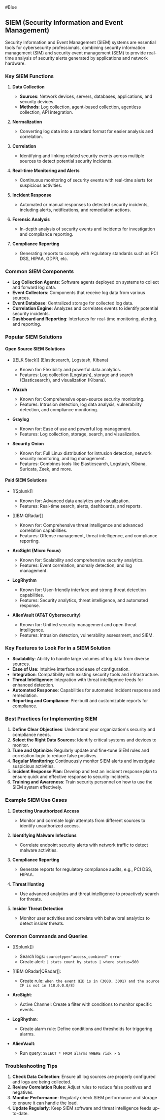 #Blue 
## SIEM (Security Information and Event Management)

Security Information and Event Management (SIEM) systems are essential tools for cybersecurity professionals, combining security information management (SIM) and security event management (SEM) to provide real-time analysis of security alerts generated by applications and network hardware.

### Key SIEM Functions

1. **Data Collection**
   - **Sources**: Network devices, servers, databases, applications, and security devices.
   - **Methods**: Log collection, agent-based collection, agentless collection, API integration.

2. **Normalization**
   - Converting log data into a standard format for easier analysis and correlation.

3. **Correlation**
   - Identifying and linking related security events across multiple sources to detect potential security incidents.

4. **Real-time Monitoring and Alerts**
   - Continuous monitoring of security events with real-time alerts for suspicious activities.

5. **Incident Response**
   - Automated or manual responses to detected security incidents, including alerts, notifications, and remediation actions.

6. **Forensic Analysis**
   - In-depth analysis of security events and incidents for investigation and compliance reporting.

7. **Compliance Reporting**
   - Generating reports to comply with regulatory standards such as PCI DSS, HIPAA, GDPR, etc.

### Common SIEM Components

- **Log Collection Agents**: Software agents deployed on systems to collect and forward log data.
- **Event Collectors**: Components that receive log data from various sources.
- **Event Database**: Centralized storage for collected log data.
- **Correlation Engine**: Analyzes and correlates events to identify potential security incidents.
- **Dashboard and Reporting**: Interfaces for real-time monitoring, alerting, and reporting.

### Popular SIEM Solutions

#### Open Source SIEM Solutions

- [[ELK Stack]] (Elasticsearch, Logstash, Kibana)
  - Known for: Flexibility and powerful data analytics.
  - Features: Log collection (Logstash), storage and search (Elasticsearch), and visualization (Kibana).

- **Wazuh**
  - Known for: Comprehensive open-source security monitoring.
  - Features: Intrusion detection, log data analysis, vulnerability detection, and compliance monitoring.

- **Graylog**
  - Known for: Ease of use and powerful log management.
  - Features: Log collection, storage, search, and visualization.

- **Security Onion**
  - Known for: Full Linux distribution for intrusion detection, network security monitoring, and log management.
  - Features: Combines tools like Elasticsearch, Logstash, Kibana, Suricata, Zeek, and more.

#### Paid SIEM Solutions

- [[Splunk]]
  - Known for: Advanced data analytics and visualization.
  - Features: Real-time search, alerts, dashboards, and reports.

- [[IBM QRadar]]
  - Known for: Comprehensive threat intelligence and advanced correlation capabilities.
  - Features: Offense management, threat intelligence, and compliance reporting.

- **ArcSight (Micro Focus)**
  - Known for: Scalability and comprehensive security analytics.
  - Features: Event correlation, anomaly detection, and log management.

- **LogRhythm**
  - Known for: User-friendly interface and strong threat detection capabilities.
  - Features: Security analytics, threat intelligence, and automated response.

- **AlienVault (AT&T Cybersecurity)**
  - Known for: Unified security management and open threat intelligence.
  - Features: Intrusion detection, vulnerability assessment, and SIEM.

### Key Features to Look For in a SIEM Solution

- **Scalability**: Ability to handle large volumes of log data from diverse sources.
- **Ease of Use**: Intuitive interface and ease of configuration.
- **Integration**: Compatibility with existing security tools and infrastructure.
- **Threat Intelligence**: Integration with threat intelligence feeds for enhanced detection.
- **Automated Response**: Capabilities for automated incident response and remediation.
- **Reporting and Compliance**: Pre-built and customizable reports for compliance.

### Best Practices for Implementing SIEM

1. **Define Clear Objectives**: Understand your organization's security and compliance needs.
2. **Select the Right Data Sources**: Identify critical systems and devices to monitor.
3. **Tune and Optimize**: Regularly update and fine-tune SIEM rules and correlation logic to reduce false positives.
4. **Regular Monitoring**: Continuously monitor SIEM alerts and investigate suspicious activities.
5. **Incident Response Plan**: Develop and test an incident response plan to ensure quick and effective response to security incidents.
6. **Training and Awareness**: Train security personnel on how to use the SIEM system effectively.

### Example SIEM Use Cases

1. **Detecting Unauthorized Access**
   - Monitor and correlate login attempts from different sources to identify unauthorized access.

2. **Identifying Malware Infections**
   - Correlate endpoint security alerts with network traffic to detect malware activities.

3. **Compliance Reporting**
   - Generate reports for regulatory compliance audits, e.g., PCI DSS, HIPAA.

4. **Threat Hunting**
   - Use advanced analytics and threat intelligence to proactively search for threats.

5. **Insider Threat Detection**
   - Monitor user activities and correlate with behavioral analytics to detect insider threats.

### Common Commands and Queries

- [[Splunk]]:
  - Search logs: `sourcetype="access_combined" error`
  - Create alert: `| stats count by status | where status=500`
  
- [[IBM QRadar|QRadar]]:
  - Create rule: `when the event QID is in (3000, 3001) and the source IP is not in (10.0.0.0/8)`
  
- **ArcSight**:
  - Active Channel: Create a filter with conditions to monitor specific events.
  
- **LogRhythm**:
  - Create alarm rule: Define conditions and thresholds for triggering alarms.
  
- **AlienVault**:
  - Run query: `SELECT * FROM alarms WHERE risk > 5`

### Troubleshooting Tips

1. **Check Data Collection**: Ensure all log sources are properly configured and logs are being collected.
2. **Review Correlation Rules**: Adjust rules to reduce false positives and negatives.
3. **Monitor Performance**: Regularly check SIEM performance and storage to ensure it can handle the load.
4. **Update Regularly**: Keep SIEM software and threat intelligence feeds up-to-date.